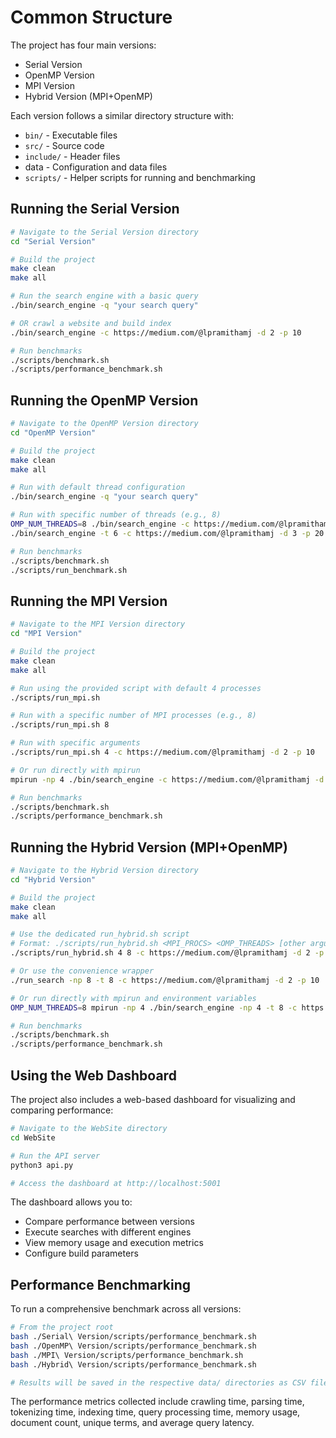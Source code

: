 # Common Structure

The project has four main versions:

- Serial Version
- OpenMP Version
- MPI Version
- Hybrid Version (MPI+OpenMP)

Each version follows a similar directory structure with:

- `bin/` - Executable files
- `src/` - Source code
- `include/` - Header files
- data - Configuration and data files
- `scripts/` - Helper scripts for running and benchmarking

## Running the Serial Version

```bash
# Navigate to the Serial Version directory
cd "Serial Version"

# Build the project
make clean
make all

# Run the search engine with a basic query
./bin/search_engine -q "your search query"

# OR crawl a website and build index
./bin/search_engine -c https://medium.com/@lpramithamj -d 2 -p 10

# Run benchmarks
./scripts/benchmark.sh
./scripts/performance_benchmark.sh
```

## Running the OpenMP Version

```bash
# Navigate to the OpenMP Version directory
cd "OpenMP Version"

# Build the project
make clean
make all

# Run with default thread configuration
./bin/search_engine -q "your search query"

# Run with specific number of threads (e.g., 8)
OMP_NUM_THREADS=8 ./bin/search_engine -c https://medium.com/@lpramithamj -d 2 -p 10
./bin/search_engine -t 6 -c https://medium.com/@lpramithamj -d 3 -p 20

# Run benchmarks
./scripts/benchmark.sh
./scripts/run_benchmark.sh
```

## Running the MPI Version

```bash
# Navigate to the MPI Version directory
cd "MPI Version"

# Build the project
make clean
make all

# Run using the provided script with default 4 processes
./scripts/run_mpi.sh

# Run with a specific number of MPI processes (e.g., 8)
./scripts/run_mpi.sh 8

# Run with specific arguments
./scripts/run_mpi.sh 4 -c https://medium.com/@lpramithamj -d 2 -p 10

# Or run directly with mpirun
mpirun -np 4 ./bin/search_engine -c https://medium.com/@lpramithamj -d 2 -p 10

# Run benchmarks
./scripts/benchmark.sh
./scripts/performance_benchmark.sh
```

## Running the Hybrid Version (MPI+OpenMP)

```bash
# Navigate to the Hybrid Version directory
cd "Hybrid Version"

# Build the project
make clean
make all

# Use the dedicated run_hybrid.sh script
# Format: ./scripts/run_hybrid.sh <MPI_PROCS> <OMP_THREADS> [other arguments]
./scripts/run_hybrid.sh 4 8 -c https://medium.com/@lpramithamj -d 2 -p 10

# Or use the convenience wrapper
./run_search -np 8 -t 8 -c https://medium.com/@lpramithamj -d 2 -p 10

# Or run directly with mpirun and environment variables
OMP_NUM_THREADS=8 mpirun -np 4 ./bin/search_engine -np 4 -t 8 -c https://medium.com/@lpramithamj -d 2 -p 10

# Run benchmarks
./scripts/benchmark.sh
./scripts/performance_benchmark.sh
```

## Using the Web Dashboard

The project also includes a web-based dashboard for visualizing and comparing performance:

```bash
# Navigate to the WebSite directory
cd WebSite

# Run the API server
python3 api.py

# Access the dashboard at http://localhost:5001
```

The dashboard allows you to:

- Compare performance between versions
- Execute searches with different engines
- View memory usage and execution metrics
- Configure build parameters

## Performance Benchmarking

To run a comprehensive benchmark across all versions:

```bash
# From the project root
bash ./Serial\ Version/scripts/performance_benchmark.sh
bash ./OpenMP\ Version/scripts/performance_benchmark.sh
bash ./MPI\ Version/scripts/performance_benchmark.sh
bash ./Hybrid\ Version/scripts/performance_benchmark.sh

# Results will be saved in the respective data/ directories as CSV files
```

The performance metrics collected include crawling time, parsing time, tokenizing time, indexing time, query processing time, memory usage, document count, unique terms, and average query latency.
